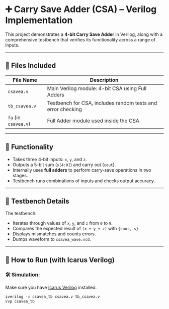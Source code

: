 # ➕ Carry Save Adder (CSA) – Verilog Implementation

This project demonstrates a **4-bit Carry Save Adder** in Verilog, along with a comprehensive testbench that verifies its functionality across a range of inputs.

---

## 📁 Files Included

| File Name       | Description                                |
|------------------|--------------------------------------------|
| `csavea.v`       | Main Verilog module: 4-bit CSA using Full Adders |
| `tb_csavea.v`    | Testbench for CSA, includes random tests and error checking |
| `fa` (in `csavea.v`) | Full Adder module used inside the CSA |

---

## 🧠 Functionality

- Takes three 4-bit inputs: `x`, `y`, and `z`.
- Outputs a 5-bit sum (`s[4:0]`) and carry out (`cout`).
- Internally uses **full adders** to perform carry-save operations in two stages.
- Testbench runs combinations of inputs and checks output accuracy.

---

## 🧪 Testbench Details

The testbench:
- Iterates through values of `x`, `y`, and `z` from `0` to `9`.
- Compares the expected result of `(x + y + z)` with `{cout, s}`.
- Displays mismatches and counts errors.
- Dumps waveform to `csavea_wave.vcd`.

---

## 🚀 How to Run (with Icarus Verilog)

### 🛠️ Simulation:

Make sure you have [Icarus Verilog](http://iverilog.icarus.com/) installed.

```bash
iverilog -o csavea_tb csavea.v tb_csavea.v
vvp csavea_tb
